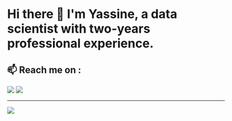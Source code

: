 # Hi there 👋 I'm Yassine, a data scientist with two-years professional experience. 

## 📫 Reach me on :  

[<img src="https://img.shields.io/badge/LinkedIn-0077B5?style=for-the-badge&logo=linkedin&logoColor=white"/>](https://www.linkedin.com/in/altimis/)
[<img src="https://img.shields.io/badge/Facebook-1877F2?style=for-the-badge&logo=facebook&logoColor=white"/>](https://www.facebook.com/yassineaitjeddi/) 


---

![](https://komarev.com/ghpvc/?username=Altimis)
